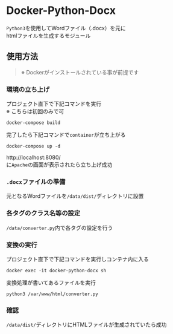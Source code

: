 # Docker-Python-Docx
`Python3`を使用してWordファイル（.docx）を元に  
htmlファイルを生成するモジュール

## 使用方法
> ※ Dockerがインストールされている事が前提です

### 環境の立ち上げ

プロジェクト直下で下記コマンドを実行  
※ こちらは初回のみで可

```
docker-compose build
```

完了したら下記コマンドで`container`が立ち上がる
```
docker-compose up -d
```

http://localhost:8080/  
に`Apache`の画面が表示されたら立ち上げ成功

### `.docx`ファイルの準備
元となるWordファイルを`/data/dist/`ディレクトリに設置

### 各タグのクラス名等の設定
`/data/converter.py`内で各タグの設定を行う

### 変換の実行
プロジェクト直下で下記コマンドを実行しコンテナ内に入る
```
docker exec -it docker-python-docx sh
```

変換処理が書いてあるファイルを実行
```
python3 /var/www/html/converter.py
```

### 確認
`/data/dist/`ディレクトリにHTMLファイルが生成されていたら成功  
